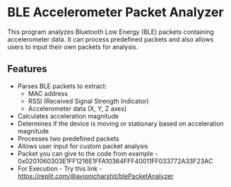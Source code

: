 # BLE Accelerometer Packet Analyzer

This program analyzes Bluetooth Low Energy (BLE) packets containing accelerometer data. It can process predefined packets and also allows users to input their own packets for analysis.

## Features

- Parses BLE packets to extract:
  - MAC address
  - RSSI (Received Signal Strength Indicator)
  - Accelerometer data (X, Y, Z axes)
- Calculates acceleration magnitude
- Determines if the device is moving or stationary based on acceleration magnitude
- Processes two predefined packets
- Allows user input for custom packet analysis
- Packet you can give to the code from example - 0x0201060303E1FF1216E1FFA10364FFF40011FF033772A33F23AC
- For Execution - Try this link - https://replit.com/@avionicharshit/blePacketAnalyzer


